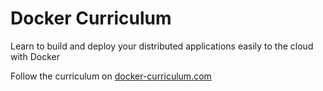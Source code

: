 Docker Curriculum
===

Learn to build and deploy your distributed applications easily to the cloud with Docker

Follow the curriculum on [docker-curriculum.com](https://docker-curriculum.com/)
